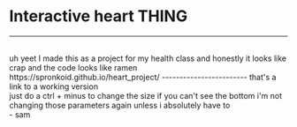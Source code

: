 # Interactive heart THING
------------------------
<br />
uh yeet I made this as a project for my health class and honestly it looks like crap and the code looks like ramen <br>
https://spronkoid.github.io/heart_project/
------------------------
that's a link to a working version <br>
just do a ctrl + minus to change the size if you can't see the bottom i'm not changing those parameters again unless i absolutely have to 
<br />- sam
